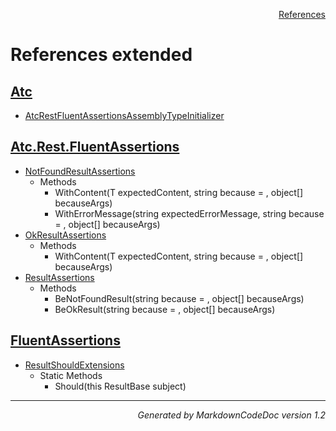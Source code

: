 <div style='text-align: right'>

[References](Index.md)

</div>


# References extended

## [Atc](Atc.md)

- [AtcRestFluentAssertionsAssemblyTypeInitializer](Atc.md#atcrestfluentassertionsassemblytypeinitializer)

## [Atc.Rest.FluentAssertions](Atc.Rest.FluentAssertions.md)

- [NotFoundResultAssertions](Atc.Rest.FluentAssertions.md#notfoundresultassertions)
  -  Methods
     - WithContent(T expectedContent, string because = , object[] becauseArgs)
     - WithErrorMessage(string expectedErrorMessage, string because = , object[] becauseArgs)
- [OkResultAssertions](Atc.Rest.FluentAssertions.md#okresultassertions)
  -  Methods
     - WithContent(T expectedContent, string because = , object[] becauseArgs)
- [ResultAssertions](Atc.Rest.FluentAssertions.md#resultassertions)
  -  Methods
     - BeNotFoundResult(string because = , object[] becauseArgs)
     - BeOkResult(string because = , object[] becauseArgs)

## [FluentAssertions](FluentAssertions.md)

- [ResultShouldExtensions](FluentAssertions.md#resultshouldextensions)
  -  Static Methods
     - Should(this ResultBase subject)

<hr /><div style='text-align: right'><i>Generated by MarkdownCodeDoc version 1.2</i></div>

